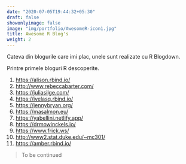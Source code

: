 ```yaml
---
date: "2020-07-05T19:44:32+05:30"
draft: false
showonlyimage: false
image: "img/portfolio/AwesomeR-icon1.jpg"
title: Awesome R Blog's
weight: 2
---
```


Cateva din blogurile care imi plac, unele sunt realizate cu R Blogdown.
<!--more-->

Printre primele bloguri R descoperite.

  1. https://alison.rbind.io/
  2. http://www.rebeccabarter.com/
  3. https://juliasilge.com/
  4. https://ivelasq.rbind.io/
  5. https://jennybryan.org/
  6. https://masalmon.eu/
  7. https://yabellini.netlify.app/
  8. https://drmowinckels.io/
  9. https://www.frick.ws/
 10. http://www2.stat.duke.edu/~mc301/
 11. https://amber.rbind.io/

> To be continued
